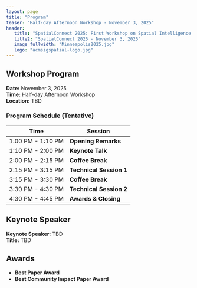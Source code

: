 ```yaml
---
layout: page
title: "Program"
teaser: "Half-day Afternoon Workshop - November 3, 2025"
header:
   title: "SpatialConnect 2025: First Workshop on Spatial Intelligence for Smart and Connected Communities"
   title2: "SpatialConnect 2025 - November 3, 2025"
   image_fullwidth: "Minneapolis2025.jpg"
   logo: "acmsigspatial-logo.jpg"
---
```


## Workshop Program

**Date:** November 3, 2025  
**Time:** Half-day Afternoon Workshop  
**Location:** TBD

### Program Schedule (Tentative)

| Time | Session |
|------|---------|
| 1:00 PM - 1:10 PM | **Opening Remarks** |
| 1:10 PM - 2:00 PM | **Keynote Talk** |
| 2:00 PM - 2:15 PM | **Coffee Break** |
| 2:15 PM - 3:15 PM | **Technical Session 1** |
| 3:15 PM - 3:30 PM | **Coffee Break** |
| 3:30 PM - 4:30 PM | **Technical Session 2** |
| 4:30 PM - 4:45 PM | **Awards & Closing** |

## Keynote Speaker

**Keynote Speaker:** TBD  
**Title:** TBD  

## Awards

- **Best Paper Award**
- **Best Community Impact Paper Award**